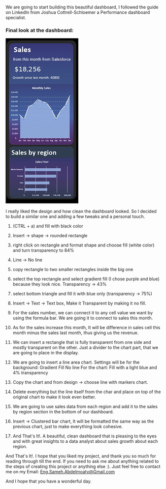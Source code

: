 

We are going to start building this beautiful dashboard, I followed the guide on LinkedIn from Joshua Cottrell-Schloemer a Performance dashboard specialist.
### Final look at the dashboard:

![Dashboard](combined_dashboard.jpg "Dashboard")


I really liked the design and how clean the dashboard looked. So I decided to build a similar one and adding a few tweaks and a personal touch.

1. (CTRL + a) and fill with black color
2. Insert → shape → rounded rectangle
3. right click on rectangle and format shape and choose fill (white color) and turn transparency to 84%
4. Line → No line
5. copy rectangle to two smaller rectangles inside the big one
6. select the top rectangle and select gradient fill (I chose purple and blue) because they look nice.
Transparency → 43%
7. select bottom triangle and fill it with blue only (transparency → 75%)
8. Insert → Text → Text box, Make it Transparent by making it no fill. 
9. For the sales number, we can connect it to any cell value we want by using the formula bar. We are going it to connect to sales this month.
10. As for the sales increase this month, It will be difference in sales cell this month minus the sales last month, thus giving us the revenue.
11. We can insert a rectangle that is fully transparent from one side and mostly transparent on the other. Just a divider to the chart part, that we are going to place in the display.
12. We are going to insert a line area chart.
Settings will be for the background:
Gradient Fill
No line
For the chart:
Fill with a light blue and 4% transparency

13. Copy the chart and from design → choose line with markers chart.
14. Delete everything but the line itself from the char and place on top of the original chart to make it look even better.
15. We are going to use sales data from each region and add it to the sales by region section in the bottom of our dashboard.
16. Insert → Clustered bar chart, It will be formatted the same way as the previous chart, just to make everything look cohesive.
17. And That's It!. A beautiful, clean dashboard that is pleasing to the eyes and with great insights to a data analyst about sales growth about each region.

And That's It!. I hope that you liked my project, and thank you so much for reading through till the end. If you need to ask me about anything related to the steps of creating this project or anything else :). Just feel free to contact me on my Email: Eng.Sameh.Abdelmoaty@Gmail.com

And I hope that you have a wonderful day.
